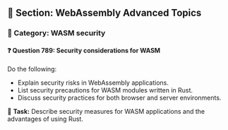 ## 📘 Section: WebAssembly Advanced Topics  
### 🔹 Category: WASM security  
#### ❓ Question 789: Security considerations for WASM

Do the following:

- Explain security risks in WebAssembly applications.
- List security precautions for WASM modules written in Rust.
- Discuss security practices for both browser and server environments.

🔧 **Task:** Describe security measures for WASM applications and the advantages of using Rust.

